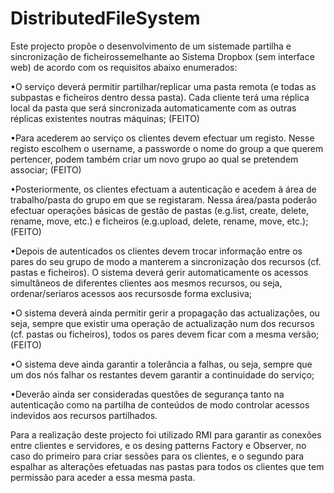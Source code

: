 # DistributedFileSystem

Este projecto propõe o desenvolvimento de um sistemade partilha e sincronização de ficheirossemelhante ao Sistema Dropbox (sem interface web) de acordo com os requisitos abaixo enumerados:

  •O serviço deverá permitir partilhar/replicar uma pasta remota (e todas as subpastas e ficheiros dentro dessa pasta). Cada  cliente terá uma réplica local da pasta que será sincronizada automaticamente com as outras réplicas existentes noutras máquinas; (FEITO)
  
  •Para acederem ao serviço os clientes devem efectuar um registo. Nesse registo escolhem o username, a passworde o nome do group a  que querem pertencer, podem também criar um novo grupo ao qual se pretendem associar; (FEITO)
  
  •Posteriormente, os clientes efectuam a autenticação e acedem à área de trabalho/pasta do grupo em que se registaram. Nessa  área/pasta poderão efectuar operações básicas de gestão de pastas (e.g.list, create, delete, rename, move, etc.) e ficheiros (e.g.upload, delete, rename, move, etc.); (FEITO)
  
  •Depois de autenticados os clientes devem trocar informação entre os pares do seu grupo de modo a manterem a sincronização dos recursos (cf. pastas e ficheiros). O sistema deverá gerir automaticamente os acessos simultâneos de diferentes clientes aos mesmos  recursos, ou seja, ordenar/seriaros acessos aos recursosde forma exclusiva;
  
  •O sistema deverá ainda permitir gerir a propagação das actualizações, ou seja, sempre que existir uma operação de actualização num dos recursos (cf. pastas ou ficheiros), todos os pares devem ficar com a mesma versão; (FEITO)
  
  •O sistema deve ainda garantir a tolerância a falhas, ou seja, sempre que um dos nós falhar os restantes devem garantir a continuidade do serviço;
  
  •Deverão ainda ser consideradas questões de segurança tanto na autenticação como na partilha de conteúdos de modo controlar acessos indevidos aos recursos partilhados.
  
 Para a realização deste projecto foi utilizado RMI para garantir as conexões entre clientes e servidores, e os desing patterns Factory e Observer, no caso do primeiro para criar sessões para os clientes, e o segundo para espalhar as alterações efetuadas nas pastas para todos os clientes que tem permissão para aceder a essa mesma pasta.
